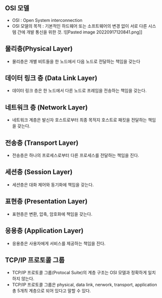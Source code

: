 ## OSI 모델

- OSI : Open System interconnection
- OSI 모델의 목적 : 기본적인 하드웨어 또는 소프트웨어의 변경 없이 서로 다른 시스템 간에 개발 통신을 위한 것.
![[Pasted image 20220917120841.png]]

## 물리층(Physical Layer)

- 물리층은 개별 비트들을 한 노드에서 다음 노드로 전달하는 책임을 갖는다

## 데이터 링크 층 (Data Link Layer)

- 데이터 링크 층은 한 노드에서 다른 노드로 프레임을 전송하는 책임을 갖는다.

## 네트워크 층 (Network Layer)

- 네트워크 계층은 발신자 호스트로부터 최종 목적지 호스트로 패킷을 전달하는 책임을 갖는다.

## 전송층 (Transport Layer)

- 전송층은 하나의 프로세스로부터 다른 프로세스를 전달하는 책임을 진다.

## 세션층 (Session Layer)

- 세션층은 대화 제어와 동기화에 책임을 갖는다.

## 표현층 (Presentation Layer)

- 표현층은 변환, 압축, 암호화에 책임을 갖는다.

## 응용층 (Application Layer)

- 응용층은 사용자에게 서비스를 제공하는 책임을 진다.

## TCP/IP 프로토콜 그룹
- TCP/IP 프로토콜 그룹(Protocal Suite)의 계층 구조는 OSI 모델과 정확하게 일치하지 않는다.
- TCP/IP 프로토콜 그룹은 physical, data link, nerwork, transport, application 총 5개츼 계층으로 되어 있다고 말할 수 있다.